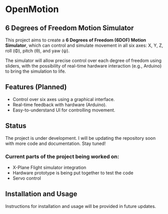 # OpenMotion

## 6 Degrees of Freedom Motion Simulator

This project aims to create a **6 Degrees of Freedom (6DOF) Motion Simulator**, which can control and simulate movement in all six axes: X, Y, Z, roll (Φ), pitch (θ), and yaw (ψ).

The simulator will allow precise control over each degree of freedom using sliders, with the possibility of real-time hardware interaction (e.g., Arduino) to bring the simulation to life.

## Features (Planned)
- Control over six axes using a graphical interface.
- Real-time feedback with hardware (Arduino).
- Easy-to-understand UI for controlling movement.

## Status
The project is under development. I will be updating the repository soon with more code and documentation. Stay tuned!

### Current parts of the project being worked on:
- X-Plane Flight simulator integration
- Hardware prototype is being put together to test the code
- Servo control


## Installation and Usage
Instructions for installation and usage will be provided in future updates.


